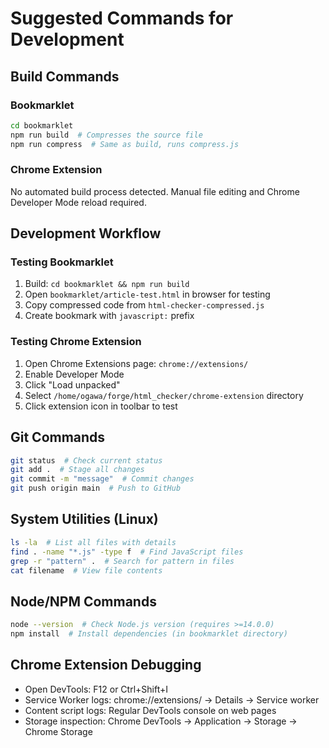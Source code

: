 # Suggested Commands for Development

## Build Commands

### Bookmarklet
```bash
cd bookmarklet
npm run build  # Compresses the source file
npm run compress  # Same as build, runs compress.js
```

### Chrome Extension
No automated build process detected. Manual file editing and Chrome Developer Mode reload required.

## Development Workflow

### Testing Bookmarklet
1. Build: `cd bookmarklet && npm run build`
2. Open `bookmarklet/article-test.html` in browser for testing
3. Copy compressed code from `html-checker-compressed.js`
4. Create bookmark with `javascript:` prefix

### Testing Chrome Extension
1. Open Chrome Extensions page: `chrome://extensions/`
2. Enable Developer Mode
3. Click "Load unpacked"
4. Select `/home/ogawa/forge/html_checker/chrome-extension` directory
5. Click extension icon in toolbar to test

## Git Commands
```bash
git status  # Check current status
git add .  # Stage all changes
git commit -m "message"  # Commit changes
git push origin main  # Push to GitHub
```

## System Utilities (Linux)
```bash
ls -la  # List all files with details
find . -name "*.js" -type f  # Find JavaScript files
grep -r "pattern" .  # Search for pattern in files
cat filename  # View file contents
```

## Node/NPM Commands
```bash
node --version  # Check Node.js version (requires >=14.0.0)
npm install  # Install dependencies (in bookmarklet directory)
```

## Chrome Extension Debugging
- Open DevTools: F12 or Ctrl+Shift+I
- Service Worker logs: chrome://extensions/ → Details → Service worker
- Content script logs: Regular DevTools console on web pages
- Storage inspection: Chrome DevTools → Application → Storage → Chrome Storage